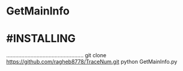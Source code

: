# GetMainInfo

# #INSTALLING
...................................................
git clone https://github.com/ragheb8778/TraceNum.git
python GetMainInfo.py
